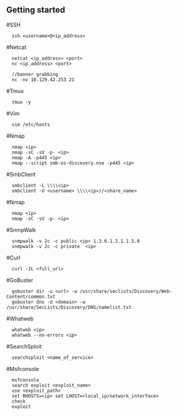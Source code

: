 ## Getting started 

#SSH

```shell
  ssh <username>@<ip_address>
```


#Netcat

```shell
  netcat <ip_address> <port>
  nc <ip_address> <port>

  //banner grabbing
  nc -nv 10.129.42.253 21
```

#Tmux

```shell
  tmux -y
```

#Vim

```shell
  vim /etc/hosts
```

#Nmap 

```shell
  nmap <ip>
  nmap -sC -sV -p- <ip>
  nmap -A -p445 <ip>
  nmap --script smb-os-discovery.nse -p445 <ip>
```

#SmbClient 

```shell
  smbclient -L \\\\<ip>
  smbclient -U <username> \\\\<ip>//<share_name>
```

#Nmap 

```shell
  nmap <ip>
  nmap -sC -sV -p- <ip>
```

#SnmpWalk 

```shell
  snmpwalk -v 2c -c public <ip> 1.3.6.1.2.1.1.5.0
  snmpwalk -v 2c -c private  <ip>
```

#Curl

```
  curl -IL <full_url>
```

#GoBuster 

```shell
  gobuster dir -u <url> -w /usr/share/seclists/Discovery/Web-Content/common.txt
  gobuster dns -d <domain> -w /usr/share/SecLists/Discovery/DNS/namelist.txt
```


#Whatweb
```shell
  whatweb <ip>
  whatweb --no-errors <ip>
```

#SearchSploit
```shell
  searchsploit <name_of_service>
```

#Msfconsole
```shell
  msfconsole
  search exploit <exploit_name>
  use <exploit_path>
  set RHOSTS=<ip> set LHOST=<local_ip/network_interface>
  check
  exploit
```
